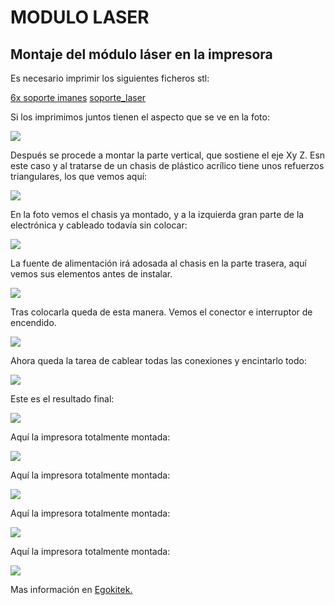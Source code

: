 # MODULO LASER

## Montaje del módulo láser en la impresora

Es necesario imprimir los siguientes ficheros stl:

[6x soporte imanes](stl/6x-sop-imanes.stl)
[soporte_laser](stl/soporte-laser.stl)

Si los imprimimos juntos tienen el aspecto que se ve en la foto:

![](Imágenes/Impr_3d_soporte_laser.png)

Después se procede a montar la parte vertical, que sostiene el eje Xy Z. Esn este caso y al tratarse de un chasis de plástico acrílico tiene unos refuerzos triangulares, los que vemos aquí:

![](Imágenes/Fijar_imanes.png)

En la foto vemos el chasis ya montado, y a la izquierda gran parte de la electrónica y cableado todavía sin colocar:

![](Imágenes/Fijar_soporte_a_laser.png)

La fuente de alimentación irá adosada al chasis en la parte trasera, aquí vemos sus elementos  antes de instalar.

![](Imágenes/Conexion_laser_impr3d.png)

Tras colocarla queda de esta manera. Vemos el conector e interruptor de encendido.

![](Imágenes/En_impr3d_lateral.png)

Ahora queda la tarea de cablear todas las conexiones y encintarlo todo:

![](Imágenes/En_impr3d_lateral_II.png)

Este es el resultado final:

![](Imágenes/Fijar_imanes_a_carrox.png)

Aquí la impresora totalmente montada:

![](Imágenes/Laser_y_soporte.png)

Aquí la impresora totalmente montada:

![](Imágenes/Mas_pirograbado.png)

Aquí la impresora totalmente montada:

![](Imágenes/Modulo_laser_en_impr3d.png)

Aquí la impresora totalmente montada:

![](Imágenes/Pirograbado_laser.png)








Mas información en [Egokitek.](http://www.egokitek.com)
